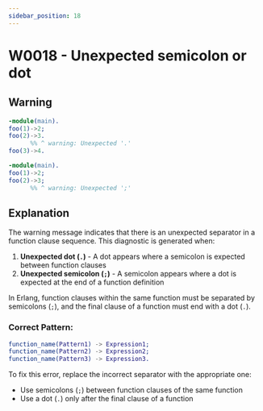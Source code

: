 ```yaml
---
sidebar_position: 18
---
```


# W0018 - Unexpected semicolon or dot

## Warning

```erlang
-module(main).
foo(1)->2;
foo(2)->3.
      %% ^ warning: Unexpected '.'
foo(3)->4.
```

```erlang
-module(main).
foo(1)->2;
foo(2)->3;
      %% ^ warning: Unexpected ';'
```

## Explanation

The warning message indicates that there is an unexpected separator in a
function clause sequence. This diagnostic is generated when:

1. **Unexpected dot (`.`)** - A dot appears where a semicolon is expected
   between function clauses
2. **Unexpected semicolon (`;`)** - A semicolon appears where a dot is expected
   at the end of a function definition

In Erlang, function clauses within the same function must be separated by
semicolons (`;`), and the final clause of a function must end with a dot (`.`).

### Correct Pattern:

```erlang
function_name(Pattern1) -> Expression1;
function_name(Pattern2) -> Expression2;
function_name(Pattern3) -> Expression3.
```

To fix this error, replace the incorrect separator with the appropriate one:

- Use semicolons (`;`) between function clauses of the same function
- Use a dot (`.`) only after the final clause of a function
